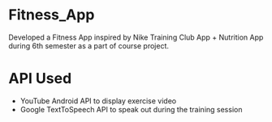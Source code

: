 # Fitness_App

Developed a Fitness App inspired by Nike Training Club App + Nutrition App during 6th semester as a part of course project.

# API Used
 - YouTube Android API to display exercise video
 - Google TextToSpeech API to speak out during the training session
 
